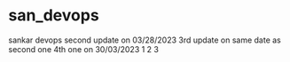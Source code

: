 # san_devops
sankar devops
second update on 03/28/2023
3rd update on same date as second one
4th one on 30/03/2023
1
2
3













